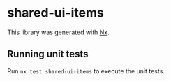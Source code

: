 # shared-ui-items

This library was generated with [Nx](https://nx.dev).

## Running unit tests

Run `nx test shared-ui-items` to execute the unit tests.
